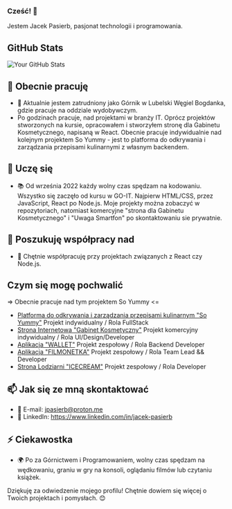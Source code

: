 ### Cześć! 👋

Jestem Jacek Pasierb, pasjonat technologii i programowania.
## GitHub Stats
![Your GitHub Stats](https://github-readme-stats.vercel.app/api?username=JacekPasierb&show_icons=true&theme=radical)

## 🚀 Obecnie pracuję

- 💼 Aktualnie jestem zatrudniony jako Górnik w Lubelski Węgiel Bogdanka, gdzie pracuje na oddziale wydobywczym.
- Po godzinach pracuje, nad projektami w branży IT. Oprócz projektów stworzonych na kursie, opracowałem i stworzyłem stronę dla Gabinetu Kosmetycznego,
  napisaną w React. Obecnie pracuje indywidualnie nad kolejnym projektem So Yummy - jest to platforma do odkrywania i zarządzania przepisami kulinarnymi z własnym backendem.

## 🌱 Uczę się

- 📚 Od września 2022 każdy wolny czas spędzam na kodowaniu. Wszystko się zaczęło od kursu w GO-IT.
  Najpierw HTML/CSS, przez JavaScript, React po Node.js. Moje projekty można zobaczyć w repozytoriach,
  natomiast komercyjne "strona dla Gabinetu Kosmetycznego" i "Uwaga Smartfon" po skontaktowaniu sie prywatnie. 

## 👯 Poszukuję współpracy nad

- 🤝 Chętnie współpracuję przy projektach związanych z React czy Node.js. 

## Czym się mogę pochwalić
   => Obecnie pracuje nad tym projektem So Yummy <= 
- [Platforma do odkrywania i zarządzania przepisami kulinarnym "So Yummy"](https://benevolent-peony-a173a3.netlify.app/) 
  Projekt indywidualny / Rola FullStack 
- [Strona Internetowa "Gabinet Kosmetyczny"](https://pokręcona.pl) 
  Projekt komercyjny indywidualny / Rola UI/Design/Developer
- [Aplikacja "WALLET"](https://codeholics-wallet-app.netlify.app/register)
  Projekt zespołowy / Rola Backend Developer
- [Aplikacja "FILMONETKA"](https://jacekpasierb.github.io/filmonetka/)
  Projekt zespołowy / Rola Team Lead && Developer
- [Strona Lodziarni "ICECREAM"](https://joanna-jasinska.github.io/goit-page-template-2022-12-13/)
  Projekt zespołowy / Rola Developer
  
## 📫 Jak się ze mną skontaktować

- 📧 E-mail: jpasierb@proton.me
- 💼 LinkedIn: https://www.linkedin.com/in/jacek-pasierb

## ⚡ Ciekawostka

- 🌍 Po za Górnictwem i Programowaniem, wolny czas spędzam na wędkowaniu, graniu w gry na konsoli, oglądaniu filmów lub czytaniu książek.

Dziękuję za odwiedzenie mojego profilu! Chętnie dowiem się więcej o Twoich projektach i pomysłach. 😊
